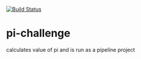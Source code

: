 [![Build Status](http://ec2-43-205-57-217.ap-south-1.compute.amazonaws.com/buildStatus/icon?job=pi-challenge)](http://ec2-43-205-57-217.ap-south-1.compute.amazonaws.com/job/pi-challenge/)

# pi-challenge


calculates value of pi and is run as a pipeline project
